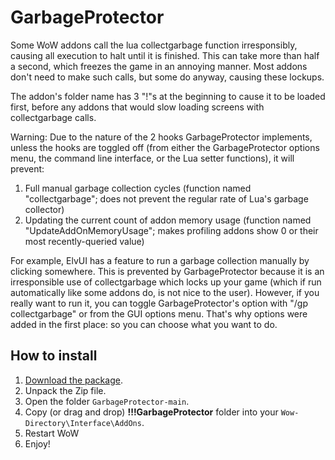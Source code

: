 # GarbageProtector

Some WoW addons call the lua collectgarbage function irresponsibly, causing all execution to halt until it is finished. This can take more than half a second, which freezes the game in an annoying manner. Most addons don't need to make such calls, but some do anyway, causing these lockups.

The addon's folder name has 3 "!"s at the beginning to cause it to be loaded first, before any addons that would slow loading screens with collectgarbage calls.


Warning: Due to the nature of the 2 hooks GarbageProtector implements, unless the hooks are toggled off (from either the GarbageProtector options menu, the command line interface, or the Lua setter functions), it will prevent:

1. Full manual garbage collection cycles (function named "collectgarbage"; does not prevent the regular rate of Lua's garbage collector)
2. Updating the current count of addon memory usage (function named "UpdateAddOnMemoryUsage"; makes profiling addons show 0 or their most recently-queried value)


For example, ElvUI has a feature to run a garbage collection manually by clicking somewhere. This is prevented by GarbageProtector because it is an irresponsible use of collectgarbage which locks up your game (which if run automatically like some addons do, is not nice to the user). However, if you really want to run it, you can toggle GarbageProtector's option with "/gp collectgarbage" or from the GUI options menu. That's why options were added in the first place: so you can choose what you want to do.

## How to install

1. [Download the package](https://github.com/bkader/GarbageProtector/archive/refs/heads/main.zip).
2. Unpack the Zip file.
3. Open the folder `GarbageProtector-main`.
4. Copy (or drag and drop) **!!!GarbageProtector** folder into your `Wow-Directory\Interface\AddOns`.
5. Restart WoW
6. Enjoy!
